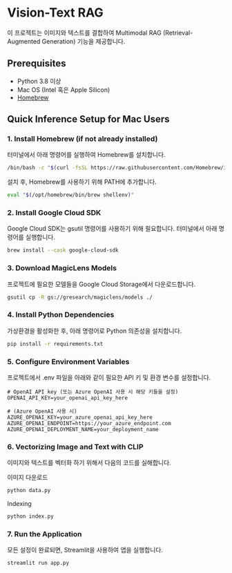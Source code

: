 # Vision-Text RAG

이 프로젝트는 이미지와 텍스트를 결합하여 Multimodal RAG (Retrieval-Augmented Generation) 기능을 제공합니다.

## Prerequisites
- Python 3.8 이상
- Mac OS (Intel 혹은 Apple Silicon)
- [Homebrew](https://brew.sh/)

## Quick Inference Setup for Mac Users

### 1. Install Homebrew (if not already installed)

터미널에서 아래 명령어를 실행하여 Homebrew를 설치합니다.

```bash
/bin/bash -c "$(curl -fsSL https://raw.githubusercontent.com/Homebrew/install/HEAD/install.sh)"
```

설치 후, Homebrew를 사용하기 위해 PATH에 추가합니다.

```bash
eval "$(/opt/homebrew/bin/brew shellenv)"
```
### 2. Install Google Cloud SDK
Google Cloud SDK는 gsutil 명령어를 사용하기 위해 필요합니다. 터미널에서 아래 명령어를 실행합니다.

```bash
brew install --cask google-cloud-sdk
```

### 3. Download MagicLens Models
프로젝트에 필요한 모델들을 Google Cloud Storage에서 다운로드합니다.

```bash
gsutil cp -R gs://gresearch/magiclens/models ./
```

### 4. Install Python Dependencies
가상환경을 활성화한 후, 아래 명령어로 Python 의존성을 설치합니다.
```bash
pip install -r requirements.txt
```

### 5. Configure Environment Variables
프로젝트에서 .env 파일을 아래와 같이 필요한 API 키 및 환경 변수를 설정합니다.

```dotenv
# OpenAI API key (또는 Azure OpenAI 사용 시 해당 키들을 설정)
OPENAI_API_KEY=your_openai_api_key_here

# (Azure OpenAI 사용 시)
AZURE_OPENAI_KEY=your_azure_openai_api_key_here
AZURE_OPENAI_ENDPOINT=https://your_azure_endpoint.com
AZURE_OPENAI_DEPLOYMENT_NAME=your_deployment_name
```

### 6. Vectorizing Image and Text with CLIP
이미지와 텍스트를 벡터화 하기 위해서 다음의 코드를 실해합니다.

이미지 다운로드
```bash
python data.py
```

Indexing
```bash
python index.py
```

### 7. Run the Application
모든 설정이 완료되면, Streamlit을 사용하여 앱을 실행합니다.

```bash
streamlit run app.py
```
